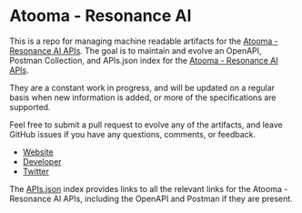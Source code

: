 # Atooma - Resonance AIThis is a repo for managing machine readable artifacts for the [Atooma - Resonance AI APIs](http://www.resonance-ai.com). The goal is to maintain and evolve an OpenAPI, Postman Collection, and APIs.json index for the [Atooma - Resonance AI APIs](http://www.resonance-ai.com).They are a constant work in progress, and will be updated on a regular basis when new information is added, or more of the specifications are supported.Feel free to submit a pull request to evolve any of the artifacts, and leave GitHub issues if you have any questions, comments, or feedback.- [Website](http://www.resonance-ai.com)- [Developer](http://www.resonance-ai.com)- [Twitter](https://twitter.com/ResonanceAI)The [APIs.json](https://github.com/api-evangelist/atooma--resonance-ai/blob/master/apis.json) index provides links to all the relevant links for the Atooma - Resonance AI APIs, including the OpenAPI and Postman if they are present.